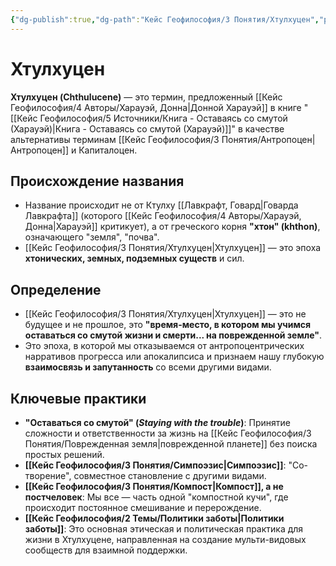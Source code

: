 ```yaml
---
{"dg-publish":true,"dg-path":"Кейс Геофилософия/3 Понятия/Хтулхуцен","permalink":"/kejs-geofilosofiya/3-ponyatiya/htulhuczen/","dgShowLocalGraph":true}
---
```


# Хтулхуцен

**Хтулхуцен (Chthulucene)** — это термин, предложенный [[Кейс Геофилософия/4 Авторы/Харауэй, Донна\|Донной Харауэй]] в книге "[[Кейс Геофилософия/5 Источники/Книга - Оставаясь со смутой (Харауэй)\|Книга - Оставаясь со смутой (Харауэй)]]" в качестве альтернативы терминам [[Кейс Геофилософия/3 Понятия/Антропоцен\|Антропоцен]] и Капиталоцен.

## Происхождение названия
- Название происходит не от Ктулху [[Лавкрафт, Говард\|Говарда Лавкрафта]] (которого [[Кейс Геофилософия/4 Авторы/Харауэй, Донна\|Харауэй]] критикует), а от греческого корня **"хтон" (khthon)**, означающего "земля", "почва".
- [[Кейс Геофилософия/3 Понятия/Хтулхуцен\|Хтулхуцен]] — это эпоха **хтонических, земных, подземных существ** и сил.

## Определение
- [[Кейс Геофилософия/3 Понятия/Хтулхуцен\|Хтулхуцен]] — это не будущее и не прошлое, это **"время-место, в котором мы учимся оставаться со смутой жизни и смерти... на поврежденной земле"**.
- Это эпоха, в которой мы отказываемся от антропоцентрических нарративов прогресса или апокалипсиса и признаем нашу глубокую **взаимосвязь и запутанность** со всеми другими видами.

## Ключевые практики
- **"Оставаться со смутой" (*Staying with the trouble*)**: Принятие сложности и ответственности за жизнь на [[Кейс Геофилософия/3 Понятия/Поврежденная земля\|поврежденной планете]] без поиска простых решений.
- **[[Кейс Геофилософия/3 Понятия/Симпоэзис\|Симпоэзис]]**: "Со-творение", совместное становление с другими видами.
- **[[Кейс Геофилософия/3 Понятия/Компост\|Компост]], а не постчеловек**: Мы все — часть одной "компостной кучи", где происходит постоянное смешивание и перерождение.
- **[[Кейс Геофилософия/2 Темы/Политики заботы\|Политики заботы]]**: Это основная этическая и политическая практика для жизни в Хтулхуцене, направленная на создание мульти-видовых сообществ для взаимной поддержки.